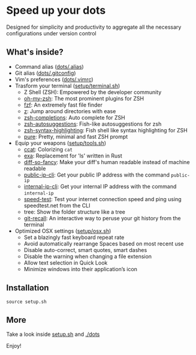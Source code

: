 # Speed up your dots

Designed for simplicity and productivity to aggregate all the necessary configurations under version control

## What's inside?

- Command alias ([dots/.alias](https://github.com/yhjor1212/dotfiles/blob/master/dots/.alias))
- Git alias ([dots/.gitconfig](https://github.com/yhjor1212/dotfiles/blob/master/dots/.gitconfig))
- Vim's preferences ([dots/.vimrc](https://github.com/yhjor1212/dotfiles/blob/master/dots/.vimrc))
- Trasform your terminal ([setup/terminal.sh](https://github.com/yhjor1212/dotfiles/blob/master/setup/terminal.sh))
	- Z Shell (ZSH): Empowered by the developer community
	- [oh-my-zsh](https://github.com/robbyrussell/oh-my-zsh): The most prominent plugins for ZSH
	- [fzf](https://github.com/junegunn/fzf): An extremely fast file finder
	- [z](https://github.com/rupa/z): Jump around directories with ease
	- [zsh-completions](https://github.com/zsh-users/zsh-completions): Auto complete for ZSH
	- [zsh-autosuggestions](https://github.com/zsh-users/zsh-autosuggestions): Fish-like autosuggestions for zsh
	- [zsh-syntax-highlighting](https://github.com/zsh-users/zsh-syntax-highlighting): Fish shell like syntax highlighting for ZSH
	- [pure](https://github.com/sindresorhus/pure): Pretty, minimal and fast ZSH prompt
- Equip your weapons ([setup/tools.sh](https://github.com/yhjor1212/dotfiles/blob/master/setup/tools.sh))
	- [ccat](https://github.com/jingweno/ccat): Colorizing `cat`
	- [exa](https://github.com/ogham/exa): Replacement for 'ls' written in Rust
	- [diff-so-fancy](https://github.com/so-fancy/diff-so-fancy): Make your diff's human readable instead of machine readable
	- [public-ip-cli](https://github.com/sindresorhus/public-ip-cli): Get your public IP address with the command `public-ip`
	- [internal-ip-cli](https://github.com/sindresorhus/internal-ip-cli): Get your internal IP address with the command `internal-ip`
	- [speed-test](https://github.com/sindresorhus/speed-test): Test your internet connection speed and ping using speedtest.net from the CLI
	- tree: Show the folder structure like a tree
	- [git-recall](https://github.com/Fakerr/git-recall): An interactive way to peruse your git history from the terminal
- Optimized OSX settings ([setup/osx.sh](https://github.com/yhjor1212/dotfiles/blob/master/setup/osx.sh))
	- Set a blazingly fast keyboard repeat rate
	- Avoid automatically rearrange Spaces based on most recent use
	- Disable auto-correct, smart quotes, smart dashes
	- Disable the warning when changing a file extension
	- Allow text selection in Quick Look
	- Minimize windows into their application’s icon


## Installation

`source setup.sh`

## More

Take a look inside [setup.sh](https://github.com/yhjor1212/dotfiles/blob/master/setup.sh) and [./dots](https://github.com/yhjor1212/dotfiles/blob/master/dots)

Enjoy!
